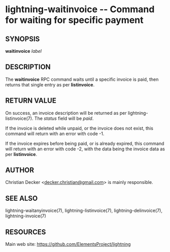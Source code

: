 lightning-waitinvoice -- Command for waiting for specific payment
=================================================================

SYNOPSIS
--------

**waitinvoice** *label*

DESCRIPTION
-----------

The **waitinvoice** RPC command waits until a specific invoice is paid,
then returns that single entry as per **listinvoice**.

RETURN VALUE
------------

On success, an invoice description will be returned as per
lightning-listinvoice(7). The *status* field will be *paid*.

If the invoice is deleted while unpaid, or the invoice does not exist,
this command will return with an error with code -1.

If the invoice expires before being paid, or is already expired, this
command will return with an error with code -2, with the data being the
invoice data as per **listinvoice**.

AUTHOR
------

Christian Decker <<decker.christian@gmail.com>> is mainly
responsible.

SEE ALSO
--------

lightning-waitanyinvoice(7), lightning-listinvoice(7),
lightning-delinvoice(7), lightning-invoice(7)

RESOURCES
---------

Main web site: <https://github.com/ElementsProject/lightning>
